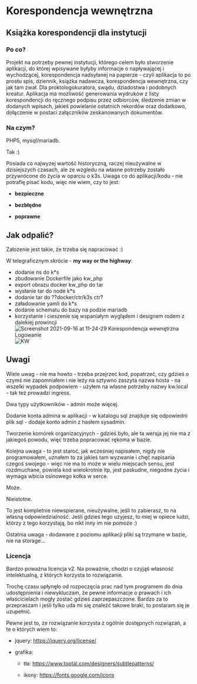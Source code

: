 # Korespondencja wewnętrzna
## Książka korespondencji dla instytucji
### Po co?
Projekt na potrzeby pewnej instytucji, którego celem było stworzenie aplikacji, do której wpisywane byłyby informacje o napływającej i wychodzącej, korespondencja nadsyłanej na papierze - czyli aplikacja to po prostu spis, dziennik, książka nadawcza, korespondencja wewnętrzna, czy jak tam zwał. Dla proktologokuratora, swądu, dziadostwa i podobnych kreatur. Aplikacja ma możliwość generowania wydruków z listy korespondencji do ręcznego podpisu przez odbiorców, śledzenie zmian w dodanych wpisach, jakieś powielanie ostatnich rekordów oraz dodatkowo, dołączenie w postaci załączników zeskanowanych dokumentów.
### Na czym?

PHP5, mysql/mariadb.

Tak :)

Posiada co najwyzej wartość historyczną, raczej nieużywalne w dzisiejszych czasach, ale ze wzgledu na własne potrzeby zostało przywrócone do życia w oparciu o k3s.
Uwaga co do aplikacji/kodu - nie potrafię pisać kodu, więc nie wiem, czy to jest:

- **bezpieczne**

- **bezbłędne**

- **poprawne**


## Jak odpalić?
Założenie jest takie, że trzeba się napracować :)

W telegraficznym skrócie - **my way or the highway**:

- dodanie ns do k*s
- zbudowanie Dockerfile jako kw_php
- export obrazu docker kw_php do tar
- wysłanie tar do node k*s
- dodanie tar do ??docker/ctr/k3s ctr?
- załadowanie yamli do k*s
- dodanie schematu do bazy na podzie mariadb
- korzystanie i cieszenie się wspaniałym wyglądem i designem rodem z dalekiej prowincji
![Screenshot 2021-09-16 at 11-24-29 Korespondencja wewnętrzna Logowanie](https://user-images.githubusercontent.com/48350260/133588328-8d35664f-a92d-4638-bffe-9caa76db821e.png)
![KW](https://user-images.githubusercontent.com/48350260/133590493-482beacc-2a02-415f-985f-0d0f16264662.png)


## Uwagi
Wiele uwag - nie ma howto - trzeba przejrzeć kod, popatrzeć, czy gdzieś o czymś nie zapomniałem i nie leży na sztywno zaszyta nazwa hosta - na wszelki wypadek podpowiem - użyłem na własne potrzeby nazwy kw.local - tak też prowadzi ingress.

Dwa typy użytkowników - admin może więcej.

Dodanie konta admina w aplikacji - w katalogu sql znajduje się odpowiedni plik sql - dodaje konto admin z hasłem sysadmin.

Tworzenie komórek organizacyjnych - gdzieś było, ale ta wersja jej nie ma z jakiegoś powodu, więc trzeba popracować rękoma w bazie.

Kolejna uwaga - to jest staroć, jak wcześniej napisałem, nigdy nie programowałem, uznałem to za jakieś tam wyzwanie i chęć napisania czegoś swojego - więc nie ma to może w wielu miejscach sensu, jest rozdmuchane, powiela kod wielokrotnie itp, jest paskudne, niegodne życia i wymaga wbicia osinowego kołka w serce. 

Może.

Nieistotne. 

To jest kompletnie niewspierane, nieużywalne, jeśli to zabierasz, to na własną odpowiedzialność. Jeśli gdzieś tego użyjesz, to miej w opiece ludzi, którzy z tego korzystają, bo nikt inny im nie pomoże :)

Ostatnia uwaga - dodawane z poziomu aplikacji pliki są trzymane w bazie, nie na storage...


### Licencja

Bardzo poważna licencja v2.
Na poważnie, chodzi o czyjąś własność intelektualną, z których korzysta to rozwiązanie.

Trochę czasu upłynęło od rozpoczęcia prac nad tym programem do dnia udostępnienia i niewykluczam, że pewne informacje o prawach i ich właścicielach mogły zostać gdzieś zaprzepaszczone. 
Bardzo za to przepraszam i jeśli tylko uda mi się znaleźć takowe braki, to postaram się je uzupełnić. 

Pewne jest to, ze rozwiązanie korzysta z ogólnie dostępnych rozwiązań, a te o których wiem to:

- jquery: https://jquery.org/license/

- grafika:

    - tła: https://www.toptal.com/designers/subtlepatterns/

    - ikony: https://fonts.google.com/icons

